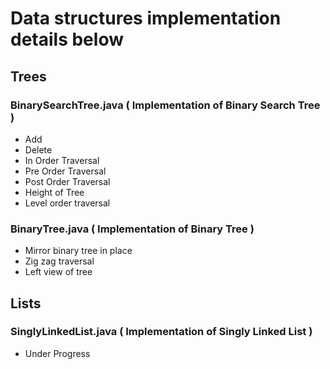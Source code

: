 # Data structures implementation details below

## Trees 

### BinarySearchTree.java ( Implementation of Binary Search Tree )

* Add
* Delete
* In Order Traversal
* Pre Order Traversal
* Post Order Traversal
* Height of Tree
* Level order traversal

### BinaryTree.java ( Implementation of Binary Tree )

* Mirror binary tree in place
* Zig zag traversal
* Left view of tree


## Lists

### SinglyLinkedList.java ( Implementation of Singly Linked List )

* Under Progress
